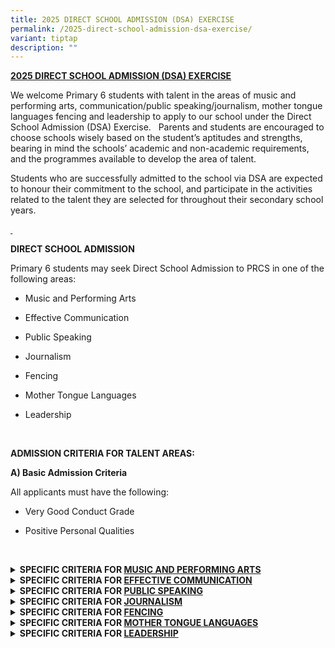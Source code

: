 ```yaml
---
title: 2025 DIRECT SCHOOL ADMISSION (DSA) EXERCISE
permalink: /2025-direct-school-admission-dsa-exercise/
variant: tiptap
description: ""
---
```

<p><strong><u>2025 DIRECT SCHOOL ADMISSION (DSA) EXERCISE</u></strong>
</p>
<p>We welcome Primary 6 students with talent in the areas of music and performing
arts, communication/public speaking/journalism, mother tongue languages
fencing and leadership to apply to our school under the Direct School Admission
(DSA) Exercise.&nbsp;&nbsp; Parents and students are encouraged to choose
schools wisely based on the student’s aptitudes and strengths, bearing
in mind the schools’ academic and non-academic requirements, and the programmes
available to develop the area of talent.</p>
<p>Students who are successfully admitted to the school via DSA are expected
to honour their commitment to the school, and participate in the activities
related to the talent they are selected for throughout their secondary
school years.</p>
<p><strong><u>&nbsp;</u></strong>
</p>
<p><strong>DIRECT SCHOOL ADMISSION</strong>
</p>
<p>Primary 6 students may seek Direct School Admission to PRCS in one of
the following areas:</p>
<ul data-tight="true" class="tight">
<li>
<p>Music and Performing Arts</p>
</li>
<li>
<p>Effective Communication</p>
</li>
<li>
<p>Public Speaking</p>
</li>
<li>
<p>Journalism</p>
</li>
<li>
<p>Fencing</p>
</li>
<li>
<p>Mother Tongue Languages</p>
</li>
<li>
<p>Leadership</p>
</li>
</ul>
<p><strong>&nbsp;</strong>
</p>
<p><strong>ADMISSION CRITERIA FOR TALENT AREAS:</strong>
</p>
<p><strong>A) Basic Admission Criteria</strong>
</p>
<p>All applicants must have the following:</p>
<ul data-tight="true" class="tight">
<li>
<p>Very Good Conduct Grade</p>
</li>
<li>
<p>Positive Personal Qualities</p>
</li>
</ul>
<p><strong>&nbsp;</strong>
</p>
<div data-type="detailGroup" class="isomer-accordion-group isomer-accordion isomer-accordion-white">
<details class="isomer-details">
<summary><strong>SPECIFIC CRITERIA FOR <u>MUSIC AND PERFORMING ARTS</u></strong>&nbsp;</summary>
<div data-type="detailsContent" class="isomer-details-content">
<p><strong>SPECIFIC CRITERIA FOR <u>MUSIC AND PERFORMING ARTS</u></strong>
</p>
<p>Applicants must demonstrate a passion for Music /Performing Arts and be
committed to contribute to PRCS in this area for which they have been given
DSA in one of the following DSA Talent Area:</p>
<ul data-tight="true" class="tight">
<li>
<p>Band - Concert (Girls/Boys)</p>
</li>
<li>
<p>Choir (Girls/Boys)</p>
</li>
<li>
<p>Modern Dance (Girls/Boys)</p>
</li>
<li>
<p>Drama English (Girls/Boys)</p>
</li>
<li>
<p>Ensemble - Guzheng (Girls/Boys)</p>
</li>
</ul>
<p>Shortlisted applicants will be invited to go through a selection test
as well as an interview.</p>
<table style="minWidth: 50px">
<colgroup>
<col>
<col>
</colgroup>
<tbody>
<tr>
<td rowspan="1" colspan="1">
<p>Area</p>
</td>
<td rowspan="1" colspan="1">
<p>Criteria</p>
</td>
</tr>
<tr>
<td rowspan="1" colspan="1">
<p>Music and Performing Arts</p>
</td>
<td rowspan="1" colspan="1">
<ul data-tight="true" class="tight">
<li>
<p>Demonstrates a strong interest and aptitude in the arts and aesthetics</p>
</li>
<li>
<p>School based or Public Performance Experience is an advantage.</p>
</li>
<li>
<p>Does well in the selection exercise. The selection test involves an audition
that serve to assess the following:</p>
<ul data-tight="true" class="tight">
<li>
<p>Music Aptitude</p>
</li>
<li>
<p>Proficiency of specific musical abilities or skills</p>
</li>
</ul>
</li>
</ul>
</td>
</tr>
</tbody>
</table>
<p>Shortlisted applicants will be notified separately of the details of the
selection test. For more details on the&nbsp;LLP, click&nbsp;<a href="https://sites.google.com/moe.edu.sg/prcss-llp" rel="noopener noreferrer nofollow" target="_blank">here</a>.</p>
</div>
</details>
</div>
<div data-type="detailGroup" class="isomer-accordion-group isomer-accordion isomer-accordion-white">
<details class="isomer-details">
<summary><strong>SPECIFIC CRITERIA FOR <u>EFFECTIVE COMMUNICATION</u></strong>&nbsp;</summary>
<div data-type="detailsContent" class="isomer-details-content">
<p><strong>SPECIFIC CRITERIA FOR <u>EFFECTIVE COMMUNICATION</u></strong>
</p>
<p>Applicants must demonstrate a passion for communication related programmes
/competitions and be committed to contributing to PRCS in the area for
which they have been given DSA. Shortlisted applicants will be invited
to go through a selection exercise as well as an interview.</p>
<table style="minWidth: 50px">
<colgroup>
<col>
<col>
</colgroup>
<tbody>
<tr>
<td rowspan="1" colspan="1">
<p>Area</p>
</td>
<td rowspan="1" colspan="1">
<p>Criteria</p>
</td>
</tr>
<tr>
<td rowspan="1" colspan="1">
<p>Effective Communication</p>
</td>
<td rowspan="1" colspan="1">
<ul data-tight="true" class="tight">
<li>
<p>Demonstrates strong communication skills (e.g. debates or drama)</p>
</li>
<li>
<p>Competitions and performance experience are preferred.</p>
</li>
<li>
<p>Does well in the selection exercise. The selection test involves an audition
that serve to assess the applicant’s mastery of the following:</p>
<ul data-tight="true" class="tight">
<li>
<p>Clarity of message / idea communication</p>
</li>
<li>
<p>Organisation of thoughts</p>
</li>
<li>
<p>Balanced perspectives</p>
</li>
<li>
<p>Adaptability to audience</p>
</li>
</ul>
</li>
</ul>
</td>
</tr>
</tbody>
</table>
<p>Shortlisted applicants will be notified separately of the details of the
selection test. For more details on the ALP, click&nbsp;<a href="https://sites.google.com/moe.edu.sg/prcss-alp" rel="noopener noreferrer nofollow" target="_blank">here</a>.</p>
</div>
</details>
</div>
<div data-type="detailGroup" class="isomer-accordion-group isomer-accordion isomer-accordion-white">
<details class="isomer-details">
<summary><strong>SPECIFIC CRITERIA FOR <u>PUBLIC SPEAKING</u></strong>&nbsp;</summary>
<div data-type="detailsContent" class="isomer-details-content">
<p><strong>SPECIFIC CRITERIA FOR <u>PUBLIC SPEAKING</u></strong>
</p>
<p>Applicants must demonstrate a passion for public speaking related programmes
/competitions and be committed to contributing to PRCS in the area for
which they have been given DSA. Shortlisted applicants will be invited
to go through a selection exercise<u> </u>as well as an interview.&nbsp;</p>
<table style="minWidth: 50px">
<colgroup>
<col>
<col>
</colgroup>
<tbody>
<tr>
<td rowspan="1" colspan="1">
<p>Area</p>
</td>
<td rowspan="1" colspan="1">
<p>Criteria</p>
</td>
</tr>
<tr>
<td rowspan="1" colspan="1">
<p>Effective Communication</p>
</td>
<td rowspan="1" colspan="1">
<ul data-tight="true" class="tight">
<li>
<p>Demonstrates strong public speaking skills</p>
</li>
<li>
<p>Competitions and performance experience are preferred.</p>
</li>
<li>
<p>Does well in the selection exercise . The selection test involves an audition
that serve to assess the applicant’s mastery of the following:</p>
<ul data-tight="true" class="tight">
<li>
<p>Confidence and presence</p>
</li>
<li>
<p>Vocal Modulation</p>
</li>
<li>
<p>Clarity</p>
</li>
<li>
<p>Fluency</p>
</li>
<li>
<p>Audience engagement</p>
</li>
</ul>
</li>
</ul>
</td>
</tr>
</tbody>
</table>
<p>Shortlisted applicants will be notified separately of the details of the
selection test. For more details on the ALP, click&nbsp;<a href="https://sites.google.com/moe.edu.sg/prcss-alp" rel="noopener noreferrer nofollow" target="_blank">here</a>.</p>
</div>
</details>
</div>
<div data-type="detailGroup" class="isomer-accordion-group isomer-accordion isomer-accordion-white">
<details class="isomer-details">
<summary><strong>SPECIFIC CRITERIA FOR <u>JOURNALISM</u></strong>&nbsp;</summary>
<div data-type="detailsContent" class="isomer-details-content">
<p><strong>SPECIFIC CRITERIA FOR <u>JOURNALISM</u></strong>
</p>
<p>Applicants must demonstrate a passion for journalism (written/spoken)
related programmes /competitions and be committed to contributing to PRCS
in the area for which they have been given DSA. Shortlisted applicants
will be invited to go through a selection exercise<u> </u>as well as an
interview.&nbsp;</p>
<p><strong>&nbsp;</strong>
</p>
<table style="minWidth: 50px">
<colgroup>
<col>
<col>
</colgroup>
<tbody>
<tr>
<td rowspan="1" colspan="1">
<p>Area</p>
</td>
<td rowspan="1" colspan="1">
<p>Criteria</p>
</td>
</tr>
<tr>
<td rowspan="1" colspan="1">
<p>Effective Communication</p>
</td>
<td rowspan="1" colspan="1">
<ul data-tight="true" class="tight">
<li>
<p>Demonstrates strong reporting and/or writing skills</p>
</li>
<li>
<p>Competitions and performance experience are preferred.</p>
</li>
<li>
<p>Does well in the selection exercise. The selection test involves an audition
that serve to assess the applicant’s mastery of the following:</p>
<ul data-tight="true" class="tight">
<li>
<p>Clarity of message / in communication of ideas</p>
</li>
<li>
<p>Conciseness</p>
</li>
<li>
<p>Balanced perspectives</p>
</li>
<li>
<p>Diverse and appropriate choice of words</p>
</li>
</ul>
</li>
</ul>
</td>
</tr>
</tbody>
</table>
<p>Shortlisted applicants will be notified separately of the details of the
selection test. For more details on the &nbsp;ALP, click&nbsp;<a href="https://sites.google.com/moe.edu.sg/prcss-alp" rel="noopener noreferrer nofollow" target="_blank">here</a>.</p>
</div>
</details>
</div>
<div data-type="detailGroup" class="isomer-accordion-group isomer-accordion isomer-accordion-white">
<details class="isomer-details">
<summary><strong>SPECIFIC CRITERIA FOR <u>FENCING</u></strong>&nbsp;</summary>
<div data-type="detailsContent" class="isomer-details-content">
<p><strong>SPECIFC CRITERIA FOR <u>FENCING</u></strong>
</p>
<p>Applicants must demonstrate a passion for sports and be committed to contributing
to PRCS in this area for which they have been given DSA. Shortlisted applicants
will be invited to go through a selection exercise as well as an interview.</p>
<table style="minWidth: 50px">
<colgroup>
<col>
<col>
</colgroup>
<tbody>
<tr>
<td rowspan="1" colspan="1">
<p>Area</p>
</td>
<td rowspan="1" colspan="1">
<p>Criteria</p>
</td>
</tr>
<tr>
<td rowspan="1" colspan="1">
<p>Fencing</p>
</td>
<td rowspan="1" colspan="1">
<ul data-tight="true" class="tight">
<li>
<p>Demonstrates strong interest and notable athletic ability and agility
for their age.</p>
</li>
<li>
<p>Good performance at the school and/ or club level in sports.</p>
</li>
<li>
<p>Does well in the selection exercise. The selection exercise serves to
assess the physical qualities of applicants.</p>
</li>
</ul>
</td>
</tr>
</tbody>
</table>
<p><strong>Shortlisted applicants will be notified separately of the details of the selection test.</strong>
</p>
</div>
</details>
</div>
<div data-type="detailGroup" class="isomer-accordion-group isomer-accordion isomer-accordion-white">
<details class="isomer-details">
<summary><strong>SPECIFIC CRITERIA FOR <u>MOTHER TONGUE LANGUAGES</u></strong>&nbsp;</summary>
<div data-type="detailsContent" class="isomer-details-content">
<p><strong>SPECIFIC CRITERIA FOR <u>MOTHER TONGUE LANGUAGES</u></strong>
</p>
<p>Applicants must demonstrate a passion for communication related programmes
/competitions and be committed to contribute to PRCS in the talent area
for which they have been assigned under the DSA. Shortlisted applicants
will be invited to go through a selection exercise as well as an interview.</p>
<table style="minWidth: 50px">
<colgroup>
<col>
<col>
</colgroup>
<tbody>
<tr>
<td rowspan="1" colspan="1">
<p>Area</p>
</td>
<td rowspan="1" colspan="1">
<p>Criteria</p>
</td>
</tr>
<tr>
<td rowspan="1" colspan="1">
<p>Effective Communication</p>
</td>
<td rowspan="1" colspan="1">
<ul data-tight="true" class="tight">
<li>
<p>Strengths in Mother Tongue Language (Chinese Language, Malay Language
or Tamil Language)</p>
</li>
<li>
<p>Demonstrates strong communication skills (e.g. public speaking, debates
or drama).</p>
</li>
<li>
<p>Competitions and performance experience are preferred.</p>
</li>
<li>
<p>Does well in the selection exercise. The selection exercise involves an
audition that serve to assess the applicant’s mastery of the following:</p>
</li>
<li>
<p>Confidence and Presence</p>
</li>
<li>
<p>Clarity</p>
</li>
<li>
<p>Fluency</p>
</li>
<li>
<p>Diverse and appropriate vocabulary</p>
</li>
<li>
<p>Audience engagement</p>
</li>
</ul>
</td>
</tr>
</tbody>
</table>
<p>Shortlisted applicants will be notified separately of the details of the
selection exercise.</p>
</div>
</details>
</div>
<div data-type="detailGroup" class="isomer-accordion isomer-accordion-white">
<details class="isomer-details">
<summary><strong>SPECIFIC CRITERIA FOR <u>LEADERSHIP</u></strong>&nbsp;</summary>
<div data-type="detailsContent" class="isomer-details-content">
<p><strong>SPECIFIC CRITERIA FOR <u>LEADERSHIP</u></strong>
</p>
<p>Applicants must demonstrate in leading their peers in service to school
and/or community and be committed to contribute to PRCS in the talent area
for which they have been assigned under the DSA. Shortlisted applicants
will be invited to go through a selection exercise as well as an interview.</p>
<table style="minWidth: 50px">
<colgroup>
<col>
<col>
</colgroup>
<tbody>
<tr>
<td rowspan="1" colspan="1">
<p>Area</p>
</td>
<td rowspan="1" colspan="1">
<p>Criteria</p>
</td>
</tr>
<tr>
<td rowspan="1" colspan="1">
<p>Leadership</p>
</td>
<td rowspan="1" colspan="1">
<p>·&nbsp;&nbsp;&nbsp;&nbsp;&nbsp;&nbsp; Demonstrates exemplary character,
and a keen interest in leading their peers in service to school and/or
community</p>
<p>·&nbsp;&nbsp;&nbsp;&nbsp;&nbsp;&nbsp; Holds leadership position in Primary
School, e.g., Prefect, CCA Leader, Peer Support Leader, or other leadership
positions (please specify)</p>
<p>·&nbsp;&nbsp;&nbsp;&nbsp;&nbsp;&nbsp; Is actively involved in leading
school-wide events or community initiatives (please specify)</p>
<p>·&nbsp;&nbsp;&nbsp;&nbsp;&nbsp;&nbsp; Does well in the group interview
and leadership simulation exercise. The simulation exercise serves to assess
the following skills:</p>
<p>o&nbsp;&nbsp; Critical, adaptive and inventive thinking (e.g., demonstrated
through problem-solving, resourcefulness, agility and decision-making)</p>
<p>o&nbsp;&nbsp; Communication skills</p>
<p>o&nbsp;&nbsp; Collaborative skills</p>
</td>
</tr>
</tbody>
</table>
<p>Shortlisted applicants will be notified separately of the details of interview
and simulation exercise.</p>
</div>
</details>
</div>
<p></p>